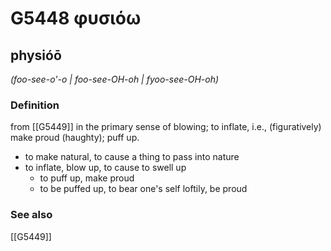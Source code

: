 # G5448 φυσιόω

## physióō

_(foo-see-o'-o | foo-see-OH-oh | fyoo-see-OH-oh)_

### Definition

from [[G5449]] in the primary sense of blowing; to inflate, i.e., (figuratively) make proud (haughty); puff up.

- to make natural, to cause a thing to pass into nature
- to inflate, blow up, to cause to swell up
  - to puff up, make proud
  - to be puffed up, to bear one's self loftily, be proud

### See also

[[G5449]]

